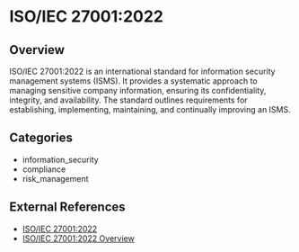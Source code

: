 # ISO/IEC 27001:2022

## Overview

ISO/IEC 27001:2022 is an international standard for information security management systems (ISMS). It provides a systematic approach to managing sensitive company information, ensuring its confidentiality, integrity, and availability. The standard outlines requirements for establishing, implementing, maintaining, and continually improving an ISMS.

## Categories
- information_security
- compliance
- risk_management
## External References
- [ISO/IEC 27001:2022](https://www.iso.org/standard/82875.html)
- [ISO/IEC 27001:2022 Overview](https://www.iso.org/isoiec-27001-information-security.html)